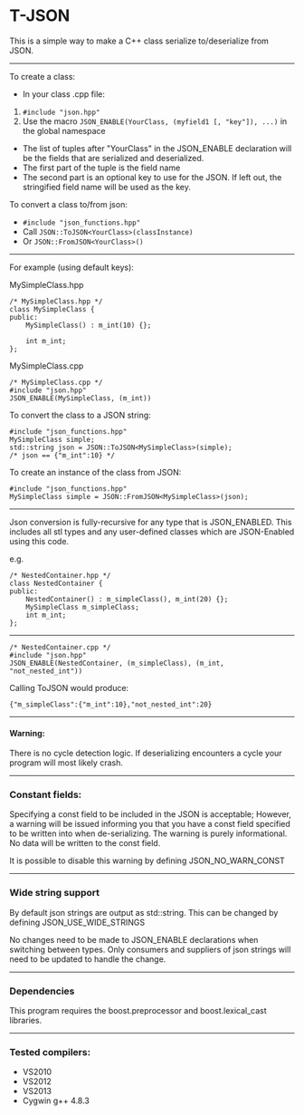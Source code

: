 T-JSON
============

This is a simple way to make a C++ class serialize to/deserialize from JSON.

---
To create a class:

- In your class .cpp file:
 1. `#include "json.hpp"`
 2. Use the macro `JSON_ENABLE(YourClass, (myfield1 [, "key"]), ...)` in the global namespace
   - The list of tuples after "YourClass" in the JSON_ENABLE declaration will be the fields that are serialized and deserialized.
   - The first part of the tuple is the field name 
   - The second part is an optional key to use for the JSON. If left out, the stringified field name will be used as the key.

To convert a class to/from json:
- `#include "json_functions.hpp"`
- Call `JSON::ToJSON<YourClass>(classInstance)`
- Or `JSON::FromJSON<YourClass>()`


--------
For example (using default keys):

MySimpleClass.hpp

    /* MySimpleClass.hpp */
    class MySimpleClass {
    public:
        MySimpleClass() : m_int(10) {};
        
        int m_int;
    };
    
MySimpleClass.cpp

    /* MySimpleClass.cpp */
    #include "json.hpp"
    JSON_ENABLE(MySimpleClass, (m_int))
    
To convert the class to a JSON string:

    #include "json_functions.hpp"
    MySimpleClass simple;
    std::string json = JSON::ToJSON<MySimpleClass>(simple);
    /* json == {"m_int":10} */
    
To create an instance of the class from JSON:
    
    #include "json_functions.hpp"
    MySimpleClass simple = JSON::FromJSON<MySimpleClass>(json);
    
---
Json conversion is fully-recursive for any type that is JSON_ENABLED. This includes all stl types and any user-defined classes which are JSON-Enabled using this code.

e.g.

    /* NestedContainer.hpp */
    class NestedContainer {
    public:
        NestedContainer() : m_simpleClass(), m_int(20) {};
        MySimpleClass m_simpleClass;
        int m_int;
    };
---
    /* NestedContainer.cpp */
    #include "json.hpp"
    JSON_ENABLE(NestedContainer, (m_simpleClass), (m_int, "not_nested_int"))
    
Calling ToJSON would produce:

    {"m_simpleClass":{"m_int":10},"not_nested_int":20}

--- 
#### Warning:
There is no cycle detection logic. If deserializing encounters a cycle your program will most likely crash.

---
### Constant fields:
Specifying a const field to be included in the JSON is acceptable; However, a warning will be issued informing you that you have a const field specified to be written into when de-serializing. The warning is purely informational. No data will be written to the const field.

It is possible to disable this warning by defining JSON_NO_WARN_CONST

---
### Wide string support
By default json strings are output as std::string. This can be changed by defining JSON_USE_WIDE_STRINGS

No changes need to be made to JSON_ENABLE declarations when switching between types. Only consumers and suppliers of json strings will need to be updated to handle the change.

---
### Dependencies
This program requires the boost.preprocessor and boost.lexical_cast libraries.

---
### Tested compilers:
- VS2010
- VS2012
- VS2013
- Cygwin g++ 4.8.3


